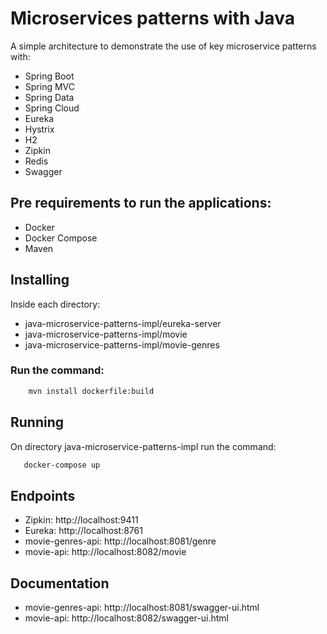 # Microservices patterns with Java

A simple architecture to demonstrate the use of key microservice patterns with:
- Spring Boot
- Spring MVC
- Spring Data
- Spring Cloud
- Eureka
- Hystrix
- H2
- Zipkin
- Redis
- Swagger

## Pre requirements to run the applications:

- Docker
- Docker Compose
- Maven

## Installing

Inside each directory:
- java-microservice-patterns-impl/eureka-server
- java-microservice-patterns-impl/movie
- java-microservice-patterns-impl/movie-genres

### Run the command:

```bash
    mvn install dockerfile:build
```

## Running

On directory java-microservice-patterns-impl run the command:
 ```bash
    docker-compose up
```

## Endpoints

- Zipkin: http://localhost:9411
- Eureka: http://localhost:8761
- movie-genres-api: http://localhost:8081/genre
- movie-api: http://localhost:8082/movie

## Documentation

- movie-genres-api: http://localhost:8081/swagger-ui.html
- movie-api: http://localhost:8082/swagger-ui.html